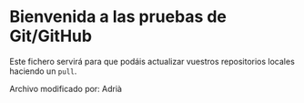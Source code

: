 # Bienvenida a las pruebas de Git/GitHub

Este fichero servirá para que podáis actualizar vuestros repositorios locales haciendo un `pull`.

Archivo modificado por: Adrià